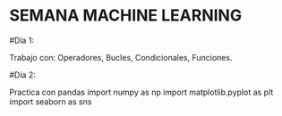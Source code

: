 # SEMANA MACHINE LEARNING

#Día 1:

Trabajo con: Operadores, Bucles, Condicionales, Funciones.

#Día 2:

Practica con pandas 
import numpy as np
import matplotlib.pyplot as plt
import seaborn as sns




